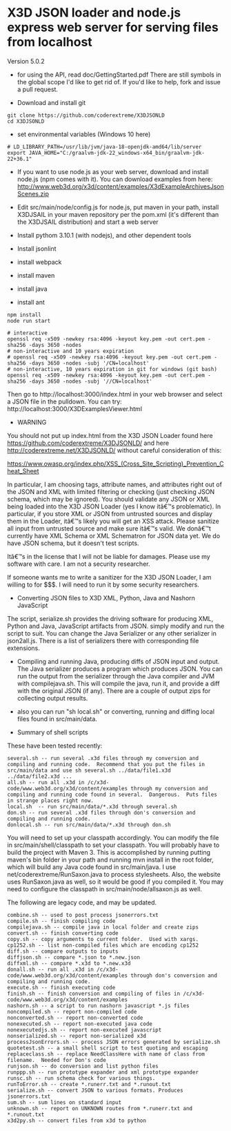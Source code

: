 ﻿# X3D JSON loader and node.js express web server for serving files from localhost

Version 5.0.2


* for using the API, read doc/GettingStarted.pdf  There are still symbols in the global scope I'd like to get rid of.  If you'd like to help, fork and issue a pull request.




* Download and install git
```
git clone https://github.com/coderextreme/X3DJSONLD
cd X3DJSONLD
```

* set environmental variables (Windows 10 here)
```
# LD_LIBRARY_PATH=/usr/lib/jvm/java-18-openjdk-amd64/lib/server
export JAVA_HOME="C:/graalvm-jdk-22_windows-x64_bin/graalvm-jdk-22+36.1"
```

* If you want to use node.js as your web server, download and install node.js (npm comes with it). You can download examples from here: http://www.web3d.org/x3d/content/examples/X3dExampleArchivesJsonScenes.zip


* Edit src/main/node/config.js for node.js, put maven in your path, install X3DJSAIL in your maven repository per the pom.xml (it's different than the X3DJSAIL distribution) and start a web server

* Install pythom 3.10.1 (with nodejs), and other dependent tools

* Install jsonlint

* install webpack

* install maven

* install java

* install ant

```
npm install
node run start

# interactive
openssl req -x509 -newkey rsa:4096 -keyout key.pem -out cert.pem -sha256 -days 3650 -nodes
# non-interactive and 10 years expiration
# openssl req -x509 -newkey rsa:4096 -keyout key.pem -out cert.pem -sha256 -days 3650 -nodes -subj '/CN=localhost'
# non-interactive, 10 years expiration in git for windows (git bash)
openssl req -x509 -newkey rsa:4096 -keyout key.pem -out cert.pem -sha256 -days 3650 -nodes -subj '//CN=localhost'
```
Then go to http://localhost:3000/index.html in your web browser and select a JSON file in
the pulldown.  You can try: http://localhost:3000/X3DExamplesViewer.html


* WARNING


You should not put up index.html from the X3D JSON Loader found here https://github.com/coderextreme/X3DJSONLD/ and here http://coderextreme.net/X3DJSONLD/  without careful consideration of this:


https://www.owasp.org/index.php/XSS_(Cross_Site_Scripting)_Prevention_Cheat_Sheet


In particular, I am choosing tags, attribute names, and attributes right out of the JSON and XML with limited filtering or checking (just checking JSON schema, which may be ignored).    You should validate any JSON or XML being loaded into the X3D JSON Loader (yes I know itâ€™s problematic).  In particular, if you store XML or JSON from untrusted sources and display them in the Loader, itâ€™s likely you will get an XSS attack.  Please sanitize all input from untrusted source and make sure itâ€™s valid.  We donâ€™t currently have XML Schema or XML Schematron for JSON data yet.  We do have JSON schema, but it doesn't test scripts.


Itâ€™s in the license that I will not be liable for damages.  Please use my software with care.  I am not a security researcher.


If someone wants me to write a sanitizer for the X3D JSON Loader, I am willing to for $$$.  I will need to run it by some security researchers.


* Converting JSON files to X3D XML, Python, Java and Nashorn JavaScript


The script, serialize.sh provides the driving software for producing XML, Python and Java, JavaScript artifacts from JSON.  simply modify and run the script to suit.  You can change the Java Serializer or any other serializer in json2all.js.  There is a list of serializers there with corresponding file extensions.


* Compiling and running Java, producing diffs of JSON input and output.   The Java serializer produces a program which produces JSON.  You can run the output from the serializer through the Java compiler and JVM with compilejava.sh.  This will compile the java, run it, and provide a diff with the original JSON (if any).  There are a couple of output zips for collecting output results.


* also you can run "sh local.sh" or converting, running and diffing local files found in src/main/data.




* Summary of shell scripts


These have been tested recently:
```
several.sh -- run several .x3d files through my conversion and compiling and running code.  Recommend that you put the files in src/main/data and use sh several.sh ../data/file1.x3d ../data/file2.x3d ...
all.sh -- run all .x3d in /c/x3d-code/www.web3d.org/x3d/content/examples through my conversion and compiling and running code found in several.  Dangerous.  Puts files in strange places right now.
local.sh  -- run src/main/data/*.x3d through several.sh
don.sh -- run several .x3d files through don's conversion and compiling and running code.
donlocal.sh -- run src/main/data/*.x3d through don.sh
```


You will need to set up your classpath accordingly.  You can modify the file in src/main/shell/classpath to set your classpath.  You will probably have to build the project with Maven 3.  This is accomplished by running putting maven's bin folder in your path and running mvn install in the root folder, which will build any Java code found in src/main/java.  I use net/coderextreme/RunSaxon.java to process stylesheets.  Also, the website uses RunSaxon.java as well, so it would be good if you compiled it.  You may need to configure the classpath in src/main/node/allsaxon.js as well.


The following are legacy code, and may be updated.
```
combine.sh -- used to post process jsonerrors.txt
compile.sh -- finish compiling code
compilejava.sh -- compile java in local folder and create zips
convert.sh -- finish converting code
copy.sh -- copy arguments to current folder.  Used with xargs.
cp1252.sh -- list non-compiled files which are encoding cp1252
diff.sh -- compare outputs to inputs
diffjson.sh -- compare *.json to *.new.json
diffxml.sh -- compare *.x3d to *.new.x3d
donall.sh -- run all .x3d in /c/x3d-code/www.web3d.org/x3d/content/examples through don's conversion and compiling and running code.
execute.sh -- finish executing code
finish.sh -- finish conversion and compiling of files in /c/x3d-code/www.web3d.org/x3d/content/examples
nashorn.sh -- a script to run nashorn javascript *.js files
noncompiled.sh -- report non-compiled code
nonconverted.sh -- report non-converted code
nonexecuted.sh -- report non-executed java code
nonexecutedjs.sh -- report non-executed javascript
nonserialized.sh -- report non-serialized x3d
processJsonErrors.sh -- process JSON errors generated by serialize.sh
quotetest.sh -- a small shell script to test quoting and escaping
replaceclass.sh -- replace NeedClassHere with name of class from filename.  Needed for Don's code
runjson.sh -- do conversion and list python files
runppp.sh -- run prototype expander and xml prototype expander
runsc.sh -- run schema check for various things.
runToError.sh -- create *.runerr.txt and *.runout.txt
serialize.sh -- convert JSON to various formats. Produces jsonerrors.txt
sum.sh -- sum lines on standard input
unknown.sh -- report on UNKNOWN routes from *.runerr.txt and *.runout.txt
x3d2py.sh -- convert files from x3d to python
```
